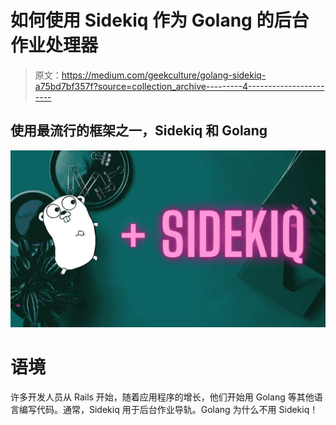# 如何使用 Sidekiq 作为 Golang 的后台作业处理器

> 原文：<https://medium.com/geekculture/golang-sidekiq-a75bd7bf357f?source=collection_archive---------4----------------------->

## 使用最流行的框架之一，Sidekiq 和 Golang

![](img/ee76e24e4b677f00dda80c68b593f7ff.png)

# 语境

许多开发人员从 Rails 开始，随着应用程序的增长，他们开始用 Golang 等其他语言编写代码。通常，Sidekiq 用于后台作业导轨。Golang 为什么不用 Sidekiq！